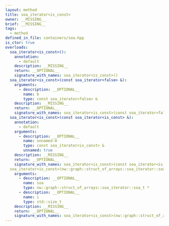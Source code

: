 ```yaml
---
layout: method
title: soa_iterator<is_const>
owner: __MISSING__
brief: __MISSING__
tags:
  - method
defined_in_file: containers/soa.hpp
is_ctor: true
overloads:
  soa_iterator<is_const>():
    annotation:
      - default
    description: __MISSING__
    return: __OPTIONAL__
    signature_with_names: soa_iterator<is_const>()
  soa_iterator<is_const>(const soa_iterator<false> &):
    arguments:
      - description: __OPTIONAL__
        name: b
        type: const soa_iterator<false> &
    description: __MISSING__
    return: __OPTIONAL__
    signature_with_names: soa_iterator<is_const>(const soa_iterator<false> & b)
  soa_iterator<is_const>(const soa_iterator<is_const> &):
    annotation:
      - default
    arguments:
      - description: __OPTIONAL__
        name: unnamed-0
        type: const soa_iterator<is_const> &
        unnamed: true
    description: __MISSING__
    return: __OPTIONAL__
    signature_with_names: soa_iterator<is_const>(const soa_iterator<is_const> &)
  soa_iterator<is_const>(nw::graph::struct_of_arrays::soa_iterator::soa_t *, std::size_t):
    arguments:
      - description: __OPTIONAL__
        name: soa
        type: nw::graph::struct_of_arrays::soa_iterator::soa_t *
      - description: __OPTIONAL__
        name: i
        type: std::size_t
    description: __MISSING__
    return: __OPTIONAL__
    signature_with_names: soa_iterator<is_const>(nw::graph::struct_of_arrays::soa_iterator::soa_t * soa, std::size_t i)
---
```

